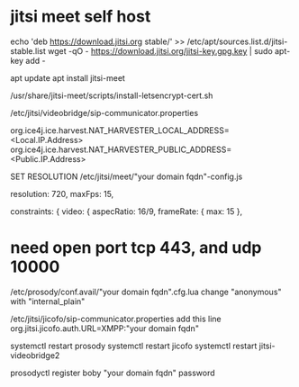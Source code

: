 # jitsi meet self host

echo 'deb https://download.jitsi.org stable/' >> /etc/apt/sources.list.d/jitsi-stable.list
wget -qO - https://download.jitsi.org/jitsi-key.gpg.key | sudo apt-key add -

apt update
apt install jitsi-meet

/usr/share/jitsi-meet/scripts/install-letsencrypt-cert.sh


/etc/jitsi/videobridge/sip-communicator.properties

org.ice4j.ice.harvest.NAT_HARVESTER_LOCAL_ADDRESS=<Local.IP.Address>
org.ice4j.ice.harvest.NAT_HARVESTER_PUBLIC_ADDRESS=<Public.IP.Address>


SET RESOLUTION
/etc/jitsi/meet/"your domain fqdn"-config.js


resolution: 720,
maxFps: 15,

constraints: {
	video: {
		aspecRatio: 16/9,
		frameRate: {
			max: 15
		},


# need open port tcp 443, and udp 10000


/etc/prosody/conf.avail/"your domain fqdn".cfg.lua
change "anonymous" with "internal_plain"

/etc/jitsi/jicofo/sip-communicator.properties
add this line
org.jitsi.jicofo.auth.URL=XMPP:"your domain fqdn"

systemctl restart prosody
systemctl restart jicofo 
systemctl restart jitsi-videobridge2

prosodyctl register boby "your domain fqdn" password

